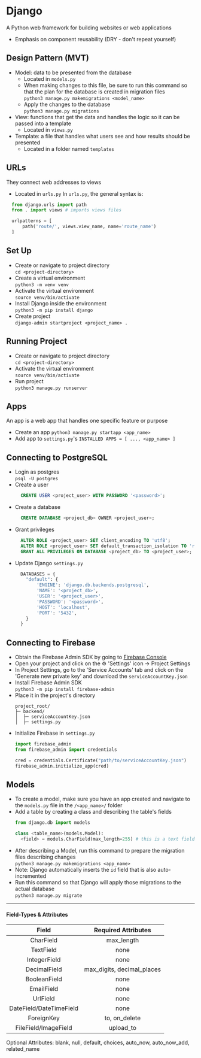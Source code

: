 # Django
A Python web framework for building websites or web applications
- Emphasis on component reusability (DRY - don't repeat yourself)

## Design Pattern (MVT)
- Model: data to be presented from the database
  - Located in `models.py`
  - When making changes to this file, be sure to run this command so that the plan for the database is created in migration files\
    `python3 manage.py makemigrations <model_name>`
  - Apply the changes to the database\
    `python3 manage.py migrations`
- View: functions that get the data and handles the logic so it can be passed into a template
  - Located in `views.py` 
- Template: a file that handles what users see and how results should be presented
  - Located in a folder named `templates`
 
## URLs
They connect web addresses to views
- Located in `urls.py`
In `urls.py`, the general syntax is:
```python
  from django.urls import path
  from . import views # imports views files

  urlpatterns = [
      path('route/', views.view_name, name='route_name')
  ]
```
  
## Set Up
- Create or navigate to project directory\
  `cd <project-directory>`
- Create a virtual environment\
  `python3 -m venv venv`
- Activate the virtual environment\
  `source venv/bin/activate`
- Install Django inside the environment\
  `python3 -m pip install django`
- Create project\
  `django-admin startproject <project_name> .`

## Running Project
- Create or navigate to project directory\
  `cd <project-directory>`
- Activate the virtual environment\
  `source venv/bin/activate`
- Run project\
  `python3 manage.py runserver`

## Apps
An app is a web app that handles one specific feature or purpose
- Create an app
  `python3 manage.py startapp <app_name>`
- Add app to `settings.py`'s `INSTALLED APPS = [ ..., <app_name> ]`

## Connecting to PostgreSQL
- Login as postgres\
  `psql -U postgres`
- Create a user
  ```sql
    CREATE USER <project_user> WITH PASSWORD '<password>';
  ```
- Create a database
  ```sql
    CREATE DATABASE <project_db> OWNER <project_user>;
  ```
- Grant privileges
  ```sql
    ALTER ROLE <project_user> SET client_encoding TO 'utf8';
    ALTER ROLE <project_user> SET default_transaction_isolation TO 'read committed';
    GRANT ALL PRIVILEGES ON DATABASE <project_db> TO <project_user>;
  ```
- Update Django `settings.py`
  ```python
    DATABASES = {
      "default": {
          'ENGINE': 'django.db.backends.postgresql',
          'NAME': '<project_db>',
          'USER': '<project_user>',
          'PASSWORD': '<password>',
          'HOST': 'localhost',
          'PORT': '5432',
      }
    }
  ```

## Connecting to Firebase
- Obtain the Firebase Admin SDK by going to <a href="https://firebase.google.com/?gclsrc=aw.ds&gad_source=1&gad_campaignid=12211052842&gbraid=0AAAAADpUDOgjkaEAAY1Df3S7qeMlE4ZwJ&gclid=CjwKCAjwu9fHBhAWEiwAzGRC_0lJvSlqrJ8P6moempR3H1R9dY5Oo3wL9Xxkn8cuV9JS8KaBBqMhghoCLW4QAvD_BwE">Firebase Console</a>
- Open your project and click on the ⚙️ 'Settings' icon -> Project Settings
- In Project Settings, go to the 'Service Accounts' tab and click on the 'Generate new private key' and download the `serviceAccountKey.json`
- Install Firebase Admin SDK\
  `python3 -m pip install firebase-admin`
- Place it in the project's directory
  ```
  project_root/
  ├─ backend/
  │  ├─ serviceAccountKey.json
  │  ├─ settings.py
  ```
- Initialize Firebase in `settings.py`
  ```python
  import firebase_admin
  from firebase_admin import credentials
  
  cred = credentials.Certificate("path/to/serviceAccountKey.json")
  firebase_admin.initialize_app(cred)

  ```

## Models
- To create a model, make sure you have an app created and navigate to the `models.py` file in the `/<app_name>/` folder
- Add a table by creating a class and describing the table's fields
  ```python
  from django.db import models

  class <table_name>(models.Model):
    <field> = models.CharField(max_length=255) # this is a text field with a max length of 255 characters
  ```
- After describing a Model, run this command to prepare the migration files describing changes \
  `python3 manage.py makemigrations <app_name>`
- Note: Django automatically inserts the `id` field that is also auto-incremented
- Run this command so that Django will apply those migrations to the actual database\
  `python3 manage.py migrate`
<hr>
<h4>Field-Types & Attributes</h4>

|Field|Required Attributes|
|:-----:|:-------------------:|
|CharField|max_length|
|TextField|none|
|IntegerField|none|
|DecimalField|max_digits, decimal_places|
|BooleanField|none|
|EmailField|none|
|UrlField|none|
|DateField/DateTimeField|none|
|ForeignKey|to, on_delete|
|FileField/ImageField|upload_to|

Optional Attributes: blank, null, default, choices, auto_now, auto_now_add, related_name
